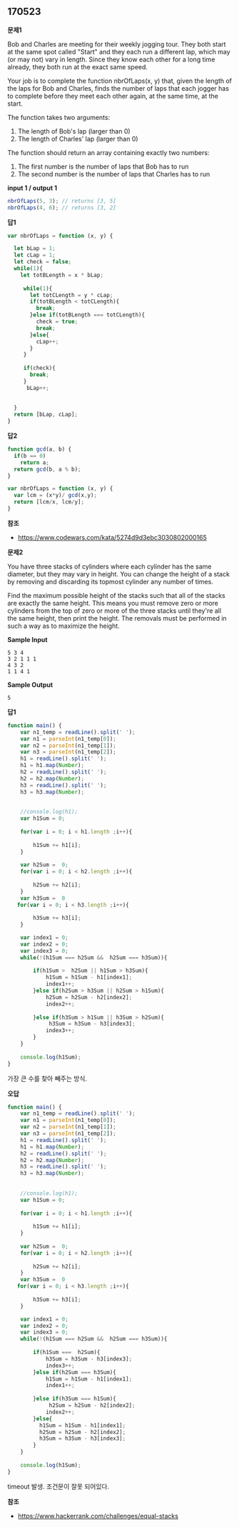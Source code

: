 ## 170523

**문제1**


Bob and Charles are meeting for their weekly jogging tour. They both start at the same spot called "Start" and they each run a different lap, which may (or may not) vary in length. Since they know each other for a long time already, they both run at the exact same speed.


Your job is to complete the function nbrOfLaps(x, y) that, given the length of the laps for Bob and Charles, finds the number of laps that each jogger has to complete before they meet each other again, at the same time, at the start.

The function takes two arguments:

1. The length of Bob's lap (larger than 0)
2. The length of Charles' lap (larger than 0)

The function should return an array containing exactly two numbers:

1. The first number is the number of laps that Bob has to run
2. The second number is the number of laps that Charles has to run


**input 1 / output 1** 

~~~Javascript
nbrOfLaps(5, 3); // returns [3, 5]
nbrOfLaps(4, 6); // returns [3, 2]
~~~

**답1**

~~~Javascript
var nbrOfLaps = function (x, y) {

  let bLap = 1;
  let cLap = 1;
  let check = false;
  while(1){
    let totBLength = x * bLap;
     
     while(1){
       let totCLength = y * cLap;
       if(totBLength < totCLength){
         break;
       }else if(totBLength === totCLength){
         check = true;
         break;
       }else{
         cLap++;
       }
     }
     
     if(check){
       break;
     }
      bLap++;
   
  
  }
  return [bLap, cLap];
}
~~~

**답2**
~~~javascript
function gcd(a, b) {
  if(b == 0)
    return a;
  return gcd(b, a % b);
}

var nbrOfLaps = function (x, y) {
  var lcm = (x*y)/ gcd(x,y);
  return [lcm/x, lcm/y];
}
~~~



**참조**

- https://www.codewars.com/kata/5274d9d3ebc3030802000165




**문제2**

You have three stacks of cylinders where each cylinder has the same diameter, but they may vary in height. You can change the height of a stack by removing and discarding its topmost cylinder any number of times.

Find the maximum possible height of the stacks such that all of the stacks are exactly the same height. This means you must remove zero or more cylinders from the top of zero or more of the three stacks until they're all the same height, then print the height. The removals must be performed in such a way as to maximize the height.



**Sample Input**

```
5 3 4
3 2 1 1 1
4 3 2
1 1 4 1

```

**Sample Output**

```
5
```




**답1**
~~~Javascript
function main() {
    var n1_temp = readLine().split(' ');
    var n1 = parseInt(n1_temp[0]);
    var n2 = parseInt(n1_temp[1]);
    var n3 = parseInt(n1_temp[2]);
    h1 = readLine().split(' ');
    h1 = h1.map(Number);
    h2 = readLine().split(' ');
    h2 = h2.map(Number);
    h3 = readLine().split(' ');
    h3 = h3.map(Number);
    
    
    //console.log(h1);
    var h1Sum = 0;
        
    for(var i = 0; i < h1.length ;i++){
        
        h1Sum += h1[i];
    }
    
    var h2Sum =  0;
    for(var i = 0; i < h2.length ;i++){
        
        h2Sum += h2[i];
    }
    var h3Sum =  0
   for(var i = 0; i < h3.length ;i++){
        
        h3Sum += h3[i];
    }

    var index1 = 0;
    var index2 = 0;
    var index3 = 0;
    while(!(h1Sum === h2Sum &&  h2Sum === h3Sum)){
        
        if(h1Sum >  h2Sum || h1Sum > h3Sum){
            h1Sum = h1Sum - h1[index1];
            index1++;
        }else if(h2Sum > h3Sum || h2Sum > h1Sum){
            h2Sum = h2Sum - h2[index2];
            index2++;
            
        }else if(h3Sum > h1Sum || h3Sum > h2Sum){
             h3Sum = h3Sum - h3[index3];
            index3++;
        }
    }
    
    console.log(h1Sum);
}
~~~
가장 큰 수를 찾아 빼주는 방식.


**오답**
~~~Javascript
function main() {
    var n1_temp = readLine().split(' ');
    var n1 = parseInt(n1_temp[0]);
    var n2 = parseInt(n1_temp[1]);
    var n3 = parseInt(n1_temp[2]);
    h1 = readLine().split(' ');
    h1 = h1.map(Number);
    h2 = readLine().split(' ');
    h2 = h2.map(Number);
    h3 = readLine().split(' ');
    h3 = h3.map(Number);
    
    
    //console.log(h1);
    var h1Sum = 0;
        
    for(var i = 0; i < h1.length ;i++){
        
        h1Sum += h1[i];
    }
    
    var h2Sum =  0;
    for(var i = 0; i < h2.length ;i++){
        
        h2Sum += h2[i];
    }
    var h3Sum =  0
   for(var i = 0; i < h3.length ;i++){
        
        h3Sum += h3[i];
    }

    var index1 = 0;
    var index2 = 0;
    var index3 = 0;
    while(!(h1Sum === h2Sum &&  h2Sum === h3Sum)){
        
        if(h1Sum ===  h2Sum){
            h3Sum = h3Sum - h3[index3];
            index3++;
        }else if(h2Sum === h3Sum){
            h1Sum = h1Sum - h1[index1];
            index1++;
            
        }else if(h3Sum === h1Sum){
             h2Sum = h2Sum - h2[index2];
            index2++;
        }else{
          h1Sum = h1Sum - h1[index1];
          h2Sum = h2Sum - h2[index2];
          h3Sum = h3Sum - h3[index3];
        }
    }
    
    console.log(h1Sum);
}
~~~
timeout 발생. 조건문이 잘못 되어있다.

**참조**
- https://www.hackerrank.com/challenges/equal-stacks



